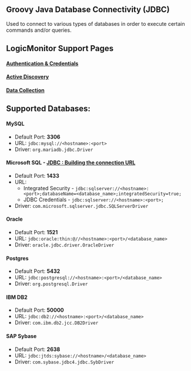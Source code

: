 ## Groovy Java Database Connectivity (JDBC)

Used to connect to various types of databases in order to execute certain commands and/or queries.

## LogicMonitor Support Pages

#### [Authentication & Credentials](https://www.logicmonitor.com/support/getting-started/advanced-logicmonitor-setup/defining-authentication-credentials/)

#### [Active Discovery](https://www.logicmonitor.com/support/datasources/active-discovery/jdbc-active-discovery/)

#### [Data Collection](https://www.logicmonitor.com/support/datasources/data-collection-methods/jdbc-data-collection/)

## Supported Databases:

#### MySQL
  * Default Port: __3306__
  * URL: ```jdbc:mysql://<hostname>:<port>```
  * Driver: ```org.mariadb.jdbc.Driver```

#### Microsoft SQL - [JDBC : Building the connection URL](https://docs.microsoft.com/en-us/sql/connect/jdbc/building-the-connection-url?view=sql-server-2017)
  * Default Port: __1433__
  * URL: 
    * Integrated Security - ```jdbc:sqlserver://<hostname>:<port>;databaseName=<database_name>;integratedSecurity=true;```
    * JDBC Credentials - ```jdbc:sqlserver://<hostname>:<port>;```
  * Driver: ```com.microsoft.sqlserver.jdbc.SQLServerDriver```

#### Oracle
  * Default Port: __1521__
  * URL: ```jdbc:oracle:thin:@//<hostname>:<port>/<database_name>```
  * Driver: ```oracle.jdbc.driver.OracleDriver```

#### Postgres
  * Default Port: __5432__
  * URL: ```jdbc:postgresql://<hostname>:<port>/<database_name>```
  * Driver: ```org.postgresql.Driver```

#### IBM DB2
  * Default Port: __50000__
  * URL: ```jdbc:db2://<hostname>:<port>/<database_name>```
  * Driver: ```com.ibm.db2.jcc.DB2Driver```

#### SAP Sybase
  * Default Port: __2638__
  * URL: ```jdbc:jtds:sybase://<hostname>/<database_name>```
  * Driver: ```com.sybase.jdbc4.jdbc.SybDriver```

